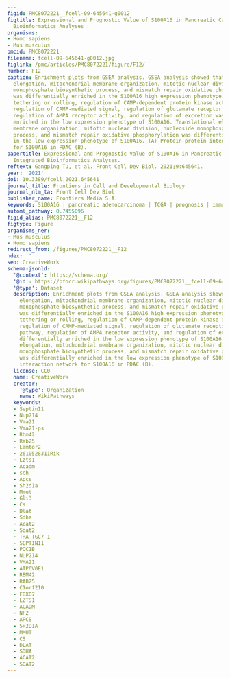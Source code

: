 ```yaml
---
figid: PMC8072221__fcell-09-645641-g0012
figtitle: Expressional and Prognostic Value of S100A16 in Pancreatic Cancer Via Integrated
  Bioinformatics Analyses
organisms:
- Homo sapiens
- Mus musculus
pmcid: PMC8072221
filename: fcell-09-645641-g0012.jpg
figlink: /pmc/articles/PMC8072221/figure/F12/
number: F12
caption: Enrichment plots from GSEA analysis. GSEA analysis showed that translational
  elongation, mitochondrial membrane organization, mitotic nuclear division, nucleoside
  monophosphate biosynthetic process, and mismatch repair oxidative phosphorylation
  was differentially enriched in the S100A16 high expression phenotype. Leukocyte
  tethering or rolling, regulation of CAMP-dependent protein kinase activity, negative
  regulation of CAMP-mediated signal, regulation of glutamate receptor signaling pathway,
  regulation of AMPA receptor activity, and regulation of excretion was differentially
  enriched in the low expression phenotype of S100A16. Translational elongation, mitochondrial
  membrane organization, mitotic nuclear division, nucleoside monophosphate biosynthetic
  process, and mismatch repair oxidative phosphorylation was differentially enriched
  in the low expression phenotype of S100A16. (A) Protein-protein interaction network
  for S100A16 in PDAC (B).
papertitle: Expressional and Prognostic Value of S100A16 in Pancreatic Cancer Via
  Integrated Bioinformatics Analyses.
reftext: Gangping Tu, et al. Front Cell Dev Biol. 2021;9:645641.
year: '2021'
doi: 10.3389/fcell.2021.645641
journal_title: Frontiers in Cell and Developmental Biology
journal_nlm_ta: Front Cell Dev Biol
publisher_name: Frontiers Media S.A.
keywords: S100A16 | pancreatic adenocarcinoma | TCGA | prognosis | immune infiltration
automl_pathway: 0.7455096
figid_alias: PMC8072221__F12
figtype: Figure
organisms_ner:
- Mus musculus
- Homo sapiens
redirect_from: /figures/PMC8072221__F12
ndex: ''
seo: CreativeWork
schema-jsonld:
  '@context': https://schema.org/
  '@id': https://pfocr.wikipathways.org/figures/PMC8072221__fcell-09-645641-g0012.html
  '@type': Dataset
  description: Enrichment plots from GSEA analysis. GSEA analysis showed that translational
    elongation, mitochondrial membrane organization, mitotic nuclear division, nucleoside
    monophosphate biosynthetic process, and mismatch repair oxidative phosphorylation
    was differentially enriched in the S100A16 high expression phenotype. Leukocyte
    tethering or rolling, regulation of CAMP-dependent protein kinase activity, negative
    regulation of CAMP-mediated signal, regulation of glutamate receptor signaling
    pathway, regulation of AMPA receptor activity, and regulation of excretion was
    differentially enriched in the low expression phenotype of S100A16. Translational
    elongation, mitochondrial membrane organization, mitotic nuclear division, nucleoside
    monophosphate biosynthetic process, and mismatch repair oxidative phosphorylation
    was differentially enriched in the low expression phenotype of S100A16. (A) Protein-protein
    interaction network for S100A16 in PDAC (B).
  license: CC0
  name: CreativeWork
  creator:
    '@type': Organization
    name: WikiPathways
  keywords:
  - Septin11
  - Nup214
  - Vma21
  - Vma21-ps
  - Rbm42
  - Rab25
  - Lamtor2
  - 2610528J11Rik
  - Lzts1
  - Acadm
  - sch
  - Apcs
  - Sh2d1a
  - Mmut
  - Gli3
  - Cs
  - Dlat
  - Sdha
  - Acat2
  - Soat2
  - TRA-TGC7-1
  - SEPTIN11
  - POC1B
  - NUP214
  - VMA21
  - ATP6V0E1
  - RBM42
  - RAB25
  - C1orf210
  - FBXO7
  - LZTS1
  - ACADM
  - NF2
  - APCS
  - SH2D1A
  - MMUT
  - CS
  - DLAT
  - SDHA
  - ACAT2
  - SOAT2
---
```

